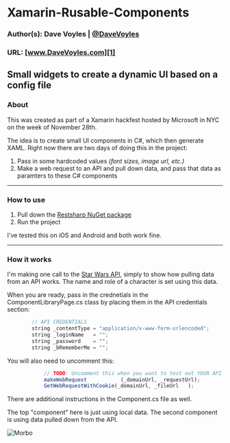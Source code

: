 # Xamarin-Rusable-Components

### Author(s): Dave Voyles | [@DaveVoyles](http://www.twitter.com/DaveVoyles)
### URL: [www.DaveVoyles.com][1]

Small widgets to create a dynamic UI based on a config file
----------
### About
This was created as part of a Xamarin hackfest hosted by Microsoft in NYC on the week of November 28th. 

The idea is to create small UI components in C#, which then generate XAML. Right now there are two days of doing this in the project:

1. Pass in some hardcoded values *(font sizes, image url, etc.)*
2. Make a web request to an API and pull down data, and pass that data as paramters to these C# components

----------
### How to use
1. Pull down the [Restsharp NuGet package](https://github.com/restsharp/RestSharp)
2. Run the project

I've tested this on iOS and Android and both work fine.

----------
### How it works

I'm making one call to the [Star Wars API](https://swapi.co/), simply to show how pulling data from an API works. The name and role of a character is set using this data. 

When you are ready, pass in the crednetials in the ComponentLibraryPage.cs class by placing them in the API credentials section:

```Javascript
		// API CREDENTIALS
		string _contentType = "application/x-www-form-urlencoded";
		string _loginName   = "";
		string _password    = "";
		string _bRememberMe = "";
```

You will also need to uncomment this:

```Javascript
			// TODO: Uncomment this when you want to test out YOUR API
			makeWebRequest   	     (_domainUrl, _requestUrl);
			GetWebRequestWithCookie(_domainUrl, _fileUrl   );
```

There are additional instructions in the Component.cs file as well.

The top "component" here is just using local data. The second component is using data pulled down from the API. 


![Morbo](https://www.dropbox.com/s/e78rqr64q7fe6dq/Morbo-Xamarin-Reusable-Components.png?raw=1 "Morbo Xamarin")



  [1]: http://www.daveVoyles.com "My website"
